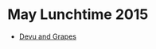 # May Lunchtime 2015

* [Devu and Grapes][]

[Devu and Grapes]: https://www.codechef.com/LTIME24/problems/DEVUGRAP
